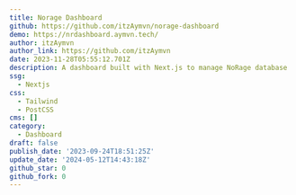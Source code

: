 ```yaml
---
title: Norage Dashboard
github: https://github.com/itzAymvn/norage-dashboard
demo: https://nrdashboard.aymvn.tech/
author: itzAymvn
author_link: https://github.com/itzAymvn
date: 2023-11-28T05:55:12.701Z
description: A dashboard built with Next.js to manage NoRage database
ssg:
  - Nextjs
css:
  - Tailwind
  - PostCSS
cms: []
category:
  - Dashboard
draft: false
publish_date: '2023-09-24T18:51:25Z'
update_date: '2024-05-12T14:43:18Z'
github_star: 0
github_fork: 0
---
```

